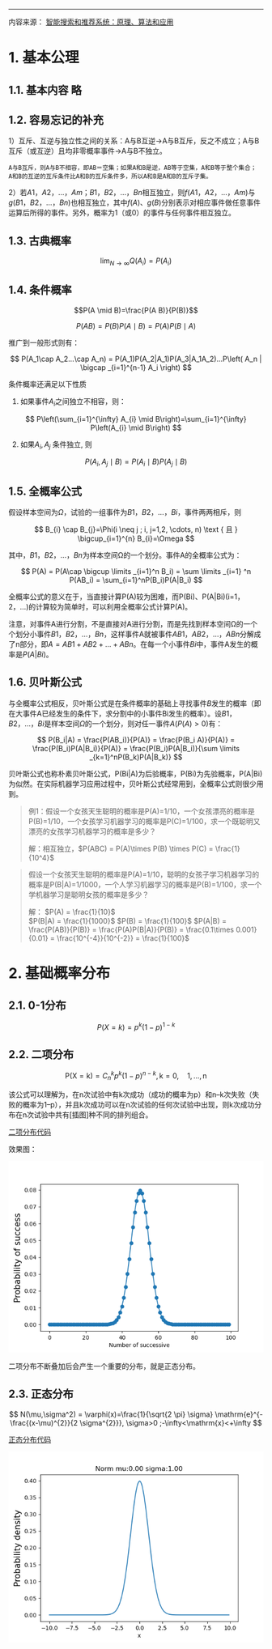 ---

内容来源：  [智能搜索和推荐系统：原理、算法和应用](https://weread.qq.com/web/reader/8a2327707221fcb28a2649dkc81322c012c81e728d9d180)



# 1. 基本公理

## 1.1. 基本内容 略

## 1.2. 容易忘记的补充


1）互斥、互逆与独立性之间的关系：A与B互逆$\rightarrow$A与B互斥，反之不成立；A与B互斥（或互逆）且均非零概率事件$\rightarrow$A与B不独立。

    A与B互斥，则A与B不相容，即AB＝空集；如果A和B是逆，AB等于空集，A和B等于整个集合；
    A和B的互逆的互斥条件比A和B的互斥条件多，所以A和B是A和B的互斥子集。

2）若$A1，A2，…，Am；B1，B2，…，Bn$相互独立，则$f(A1，A2，…，Am)$与$g(B1，B2，…，Bn)$也相互独立，其中$f(A)、g(B)$分别表示对相应事件做任意事件运算后所得的事件。另外，概率为$1$（或$0$）的事件与任何事件相互独立。


## 1.3. 古典概率

$$ 
\lim _{N \rightarrow \infty} Q\left(A_{i}\right)=P\left(A_{i}\right) 
$$

## 1.4. 条件概率

$$P(A \mid B)=\frac{P(A B)}{P(B)}$$

$$
P(A B)=P(B) P(A \mid B)=P(A) P(B \mid A)
$$

推广到一般形式则有：



$$
P(A_1\cap A_2...\cap A_n) = P(A_1)P(A_2|A_1)P(A_3|A_1A_2)...P\left( A_n | \bigcap  _{i=1}^{n-1} A_i  \right)
$$



条件概率还满足以下性质

1. 如果事件$A_i$之间独立不相容，则：

$$
P\left(\sum_{i=1}^{\infty} A_{i} \mid B\right)=\sum_{i=1}^{\infty} P\left(A_{i} \mid B\right)
$$


2. 如果$A_i , A_j$ 条件独立, 则

$$
P\left(A_{i}, A_{j} \mid B\right)=P\left(A_{i} \mid B\right) P\left(A_{j} \mid B\right)
$$


## 1.5. 全概率公式

假设样本空间为$Ω$，试验的一组事件为${B1，B2，…，Bi}$，事件两两相斥，则

$$
B_{i} \cap B_{j}=\Phi(i \neq j ; i, j=1,2, \cdots, n) \text { 且 } \bigcup_{i=1}^{n} B_{i}=\Omega
$$

其中，$B1，B2，…，Bn$为样本空间Ω的一个划分。事件A的全概率公式为：

$$
P(A) = P(A\cap \bigcup \limits _{i=1}^n B_i)  = \sum \limits _{i=1} ^n P(AB_i) = \sum_{i=1}^nP(B_i)P(A|B_i)
$$ 

全概率公式的意义在于，当直接计算P(A)较为困难，而P(Bi)、P(A|Bi)(i=1，2，…)的计算较为简单时，可以利用全概率公式计算P(A)。


注意，对事件A进行分割，不是直接对A进行分割，而是先找到样本空间Ω的一个个划分小事件$B1，B2，…，Bn$，这样事件A就被事件$AB1，AB2，…，ABn$分解成了n部分，即$A=AB1+AB2+…+ABn$。在每一个小事件$Bi$中，事件A发生的概率是$P(A|Bi)$。


## 1.6. 贝叶斯公式

与全概率公式相反，贝叶斯公式是在条件概率的基础上寻找事件$B$发生的概率（即在大事件A已经发生的条件下，求分割中的小事件Bi发生的概率）。设$B1，B2，…，Bi$是样本空间$Ω$的一个划分，则对任一事件$A(P(A)>0)$有：

$$
P(B_i|A) = \frac{P(AB_i)}{P(A)} = \frac{P(B_i A)}{P(A)} = \frac{P(B_i)P(A|B_i)}{P(A)} = \frac{P(B_i)P(A|B_i)}{\sum \limits _{k=1}^nP(B_k)P(A|B_k)}
$$


贝叶斯公式也称朴素贝叶斯公式，P(Bi|A)为后验概率，P(Bi)为先验概率，P(A|Bi)为似然。在实际机器学习应用过程中，贝叶斯公式经常用到，全概率公式则很少用到。


> 例1：假设一个女孩天生聪明的概率是P(A)=1/10，一个女孩漂亮的概率是P(B)=1/10，一个女孩学习机器学习的概率是P(C)=1/100，求一个既聪明又漂亮的女孩学习机器学习的概率是多少？
> 
> 解：相互独立，$P(ABC) = P(A)\times P(B) \times P(C) = \frac{1}{10^4}$


> 假设一个女孩天生聪明的概率是P(A)=1/10，聪明的女孩子学习机器学习的概率是P(B|A)=1/1000，一个人学习机器学习的概率是P(B)=1/100，求一个学机器学习是聪明女孩的概率是多少？
> 
> 解： 
> $P(A) = \frac{1}{10}$  
> $P(B|A) = \frac{1}{1000}$
> $P(B) = \frac{1}{100}$
> $P(A|B) = \frac{P(AB)}{P(B)} = \frac{P(A)P(B|A)}{P(B)} = \frac{0.1\times 0.001}{0.01} = \frac{10^{-4}}{10^{-2}} = \frac{1}{100}$



# 2. 基础概率分布

## 2.1. 0-1分布

$$
P(X=k) = p^k(1-p)^{1-k}
$$

## 2.2. 二项分布

$$
\mathrm{P}(\mathrm{X}=\mathrm{k})=C_{n}^{k} p^{k}(1-p)^{n-k}, \mathrm{k}=0, \quad 1, \ldots, \mathrm{n}
$$

该公式可以理解为，在n次试验中有k次成功（成功的概率为p）和n–k次失败（失败的概率为1–p），并且k次成功可以在n次试验的任何次试验中出现，则k次成功分布在n次试验中共有[插图]种不同的排列组合。

[二项分布代码](prob_codes/二项分布.py)

效果图：

![binom](prob_codes/imgs/binom.png)

二项分布不断叠加后会产生一个重要的分布，就是正态分布。

## 2.3. 正态分布

$$
N(\mu,\sigma^2) =  \varphi(x)=\frac{1}{\sqrt{2 \pi} \sigma} \mathrm{e}^{-\frac{(x-\mu)^{2}}{2 \sigma^{2}}}, \sigma>0 ;-\infty<\mathrm{x}<+\infty
$$

[正态分布代码](prob_codes/正态分布.py)

![正态分布](prob_codes/imgs/normal.png)


